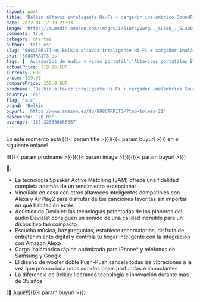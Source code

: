 ```yaml
---
layout: post
title: 'Belkin altavoz inteligente Hi-Fi + cargador inalámbrico SoundForm Elite  Alexa  Bluetooth  AirPlay2  Devialet   Negro'
date: 2022-04-12 08:21:03
image: 'https://m.media-amazon.com/images/I/51Df4yvwvgL._SL500_._SL400_.jpg'
comments: true
category: ofertas
author: 'tole.es'
slug: 'B08GTRR1T3-es Belkin altavoz inteligente Hi-Fi + cargador inalámbrico...'
sku: 'B08GTRR1T3-es'
tags: [ 'Accesorios de audio y vídeo portátil','Altavoces portátiles Bluetooth','Altavoces portátiles y altavoces con puerto dock','Audio y vídeo portátil','Electrónica','alexa','belkin', ]
actualPrice: 119.96 EUR
currency: EUR
price: 119.96
comparePrice: 150.0 EUR
prodname: 'Belkin altavoz inteligente Hi-Fi + cargador inalámbrico SoundForm Elite  Alexa  Bluetooth  AirPlay2  Devialet   Negro'
country: 'es'
flag: '🇪🇸'
brand: 'Belkin'
buyurl: 'https://www.amazon.es/dp/B08GTRR1T3/?tag=tolees-21'
descuento: '20.03'
average: '163.326666666667'
---
```


En este momento está [{{< param title >}}]({{< param buyurl >}}) en el siguiente enlace!

[![{{< param prodname >}}]({{< param image >}})]({{< param buyurl >}})

🔎:

- La tecnología Speaker Active Matching (SAM) ofrece una fidelidad completa además de un rendimiento excepcional
- Vincúlalo en casa con otros altavoces inteligentes compatibles con Alexa y AirPlay2 para disfrutar de tus canciones favoritas sin importar en qué habitación estés
- Acústica de Devialet: las tecnologías patentadas de los pioneros del audio Devialet consiguen un sonido de una calidad increíble para un dispositivo tan compacto
- Escucha música, haz preguntas, establece recordatorios, disfruta de entretenimiento digital y controla tu hogar inteligente con la integración con Amazon Alexa
- Carga inalámbrica rápida optimizada para iPhone* y teléfonos de Samsung y Google
- El diseño de woofer doble Push-Push cancela todas las vibraciones a la vez que proporciona unos sonidos bajos profundos e impactantes
- La diferencia de Belkin: liderando tecnología e innovación durante más de 35 años

[🛒 Aquí!!!]({{< param buyurl >}})
